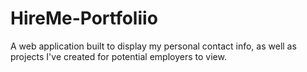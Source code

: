 # HireMe-Portfoliio
A web application built to display my personal contact info, as well as projects I've created for potential employers to view.
